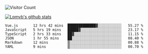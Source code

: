 ![Visitor Count](https://profile-counter.glitch.me/Lpmvb/count.svg)

[![Lpmvb's github stats](https://github-readme-stats.vercel.app/api?username=lpmvb&show_icons=true&title_color=fff&icon_color=79ff97&text_color=9f9f9f&bg_color=151515)](https://github.com/anuraghazra/github-readme-stats)

<!--
Here are some ideas to get you started:

- 🔭 I’m currently working on ...
- 🌱 I’m currently learning ...
- 👯 I’m looking to collaborate on ...
- 🤔 I’m looking for help with ...
- 💬 Ask me about ...
- 📫 How to reach me: ...
- 😄 Pronouns: ...
- ⚡ Fun fact: ...
-->

<!--START_SECTION:waka-->

```text
Vue.js       12 hrs 42 mins  █████████████▓░░░░░░░░░░░   55.27 %
JavaScript   5 hrs 19 mins   █████▓░░░░░░░░░░░░░░░░░░░   23.17 %
TypeScript   2 hrs 33 mins   ██▓░░░░░░░░░░░░░░░░░░░░░░   11.15 %
JSON         1 hr 55 mins    ██░░░░░░░░░░░░░░░░░░░░░░░   08.40 %
Markdown     12 mins         ▒░░░░░░░░░░░░░░░░░░░░░░░░   00.88 %
YAML         9 mins          ▒░░░░░░░░░░░░░░░░░░░░░░░░   00.70 %
```

<!--END_SECTION:waka-->
